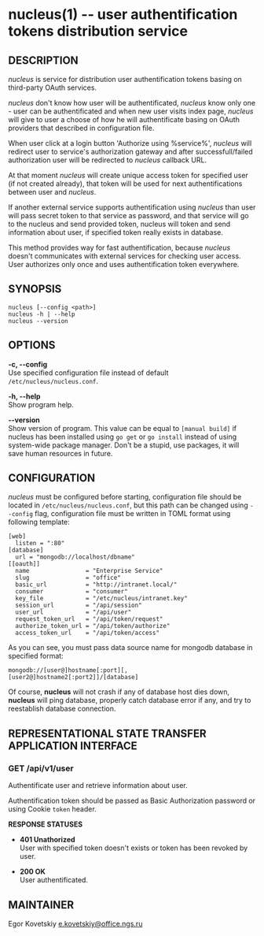 nucleus(1) -- user authentification tokens distribution service
============

## DESCRIPTION

*nucleus* is service for distribution user authentification tokens basing on
third-party OAuth services.

*nucleus* don't know how user will be authentificated, *nucleus* know only one -
user can be authentificated and when new user visits index page, *nucleus* will
give to user a choose of how he will authentificate basing on OAuth providers
that described in configuration file. 

When user click at a login button 'Authorize using %service%', *nucleus* will
redirect user to service's authorization gateway and after successfull/failed
authorization user will be redirected to *nucleus* callback URL.

At that moment *nucleus* will create unique access token for specified user (if
not created already), that token will be used for next authentifications
between user and *nucleus*.

If another external service supports authentification using *nucleus* than user
will pass secret token to that service as password, and that service will go to
the nucleus and send provided token, nucleus will token and send information
about user, if specified token really exists in database.

This method provides way for fast authentification, because *nucleus* doesn't
communicates with external services for checking user access. User authorizes
only once and uses authentification token everywhere.

## SYNOPSIS

    nucleus [--config <path>]
    nucleus -h | --help
    nucleus --version

## OPTIONS

**-c, --config <path>**  
Use specified configuration file instead of default
`/etc/nucleus/nucleus.conf`.

**-h, --help**  
Show program help.

**--version**  
Show version of program. This value can be equal to `[manual build]` if
nucleus has been installed using `go get` or `go install` instead of using
system-wide package manager. Don't be a stupid, use packages, it will save
human resources in future.

## CONFIGURATION

*nucleus* must be configured before starting, configuration file should be
located in `/etc/nucleus/nucleus.conf`, but this path can be changed using
`--config` flag, configuration file must be written in TOML format using
following template:

    [web]
      listen = ":80"
    [database]
      url = "mongodb://localhost/dbname"
    [[oauth]]
      name                = "Enterprise Service"
      slug                = "office"
      basic_url           = "http://intranet.local/"
      consumer            = "consumer"
      key_file            = "/etc/nucleus/intranet.key"
      session_url         = "/api/session"
      user_url            = "/api/user"
      request_token_url   = "/api/token/request"
      authorize_token_url = "/api/token/authorize"
      access_token_url    = "/api/token/access"


As you can see, you must pass data source name for mongodb database in
specified format:

    mongodb://[user@]hostname[:port][,[user2@]hostname2[:port2]]/[database]

Of course, **nucleus** will not crash if any of database host dies down,
**nucleus** will ping database, properly catch database error if any, and try
to reestablish database connection.

## REPRESENTATIONAL STATE TRANSFER APPLICATION INTERFACE

### GET /api/v1/user

Authentificate user and retrieve information about user.

Authentification token should be passed as Basic Authorization password or
using Cookie `token` header.

**RESPONSE STATUSES**

* **401 Unathorized**  
    User with specified token doesn't exists or token has been revoked by user.

* **200 OK**  
    User authentificated.

## MAINTAINER

Egor Kovetskiy <e.kovetskiy@office.ngs.ru>
